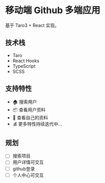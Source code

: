 # 移动端 Github 多端应用

基于 Taro3 + React 实现。

## 技术栈

- Taro
- React Hooks
- TypeScript
- SCSS

## 支持特性

- 🏠 搜索用户
- 📦 查看用户资料
- 🐑 查看自己的资料
- 💰 更多特性持续迭代中...

## 规划

- [ ] 搜索项目
- [ ] 用户详情可交互
- [ ] github登录
- [ ] 个人中心可交互
